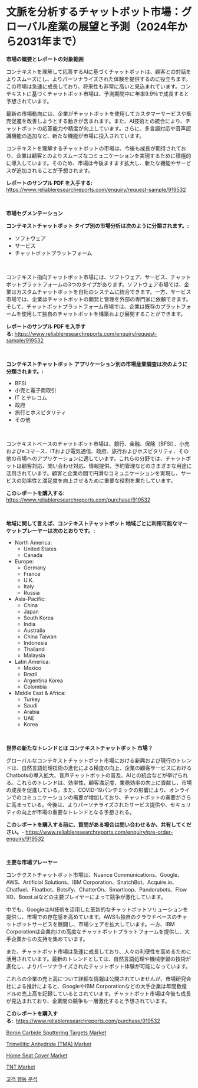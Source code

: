 <p><h1>文脈を分析するチャットボット市場：グローバル産業の展望と予測（2024年から2031年まで）</h1></p><p><strong>市場の概要とレポートの対象範囲</strong></p>
<p><p>コンテキストを理解して応答するAIに基づくチャットボットは、顧客との対話をよりスムーズにし、よりパーソナライズされた体験を提供するのに役立ちます。この市場は急速に成長しており、将来性も非常に高いと見込まれています。コンテキストに基づくチャットボット市場は、予測期間中に年率9.9％で成長すると予想されています。</p><p>最新の市場動向には、企業がチャットボットを使用してカスタマーサービスや販売促進を改善しようとする動きが含まれます。また、AI技術との統合により、チャットボットの応答能力や精度が向上しています。さらに、多言語対応や音声認識機能の追加など、新たな機能が市場に投入されています。</p><p>コンテキストを理解するチャットボットの市場は、今後も成長が期待されており、企業は顧客とのよりスムーズなコミュニケーションを実現するために積極的に導入しています。そのため、市場は今後ますます拡大し、新たな機能やサービスが追加されることが予想されます。</p></p>
<p><strong>レポートのサンプル PDF を入手する:</strong> <a href="https://www.reliableresearchreports.com/enquiry/request-sample/919532">https://www.reliableresearchreports.com/enquiry/request-sample/919532</a></p>
<p>&nbsp;</p>
<p><strong>市場セグメンテーション</strong></p>
<p><strong>コンテキストチャットボット タイプ別の市場分析は次のように分類されます。:</strong></p>
<p><ul><li>ソフトウェア</li><li>サービス</li><li>チャットボットプラットフォーム</li></ul></p>
<p>&nbsp;</p>
<p><p>コンテキスト指向チャットボット市場には、ソフトウェア、サービス、チャットボットプラットフォームの3つのタイプがあります。ソフトウェア市場では、企業はカスタムチャットボットを自社のシステムに統合できます。一方、サービス市場では、企業はチャットボットの開発と管理を外部の専門家に依頼できます。そして、チャットボットプラットフォーム市場では、企業は既存のプラットフォームを使用して独自のチャットボットを構築および展開することができます。</p></p>
<p><strong>レポートのサンプル PDF を入手する:</strong>&nbsp;<a href="https://www.reliableresearchreports.com/enquiry/request-sample/919532">https://www.reliableresearchreports.com/enquiry/request-sample/919532</a></p>
<p>&nbsp;</p>
<p><strong> コンテキストチャットボット アプリケーション別の市場産業調査は次のように分類されます。:</strong></p>
<p><ul><li>BFSI</li><li>小売と電子商取引</li><li>IT とテレコム</li><li>政府</li><li>旅行とホスピタリティ</li><li>その他</li></ul></p>
<p>&nbsp;</p>
<p><p>コンテキストベースのチャットボット市場は、銀行、金融、保険（BFSI）、小売およびeコマース、ITおよび電気通信、政府、旅行およびホスピタリティ、その他の市場へのアプリケーションに適しています。これらの分野では、チャットボットは顧客対応、問い合わせ対応、情報提供、予約管理などのさまざまな用途に活用されています。顧客と企業の間で円滑なコミュニケーションを実現し、サービスの効率性と満足度を向上させるために重要な役割を果たしています。</p></p>
<p><strong>このレポートを購入する:</strong>&nbsp; <a href="https://www.reliableresearchreports.com/purchase/919532">https://www.reliableresearchreports.com/purchase/919532</a></p>
<p>&nbsp;</p>
<p><strong>地域に関して言えば、コンテキストチャットボット 地域ごとに利用可能なマーケットプレーヤーは次のとおりです。:</strong></p>
<p><ul>
    <li>
        North America:
        <ul>
            <li>United States</li>
            <li>Canada</li>
        </ul>
    </li>
    <li>
        Europe:
        <ul>
            <li>Germany</li>
            <li>France</li>
            <li>U.K.</li>
            <li>Italy</li>
            <li>Russia</li>
        </ul>
    </li>
    <li>
        Asia-Pacific:
        <ul>
            <li>China</li>
            <li>Japan</li>
            <li>South Korea</li>
            <li>India</li>
            <li>Australia</li>
            <li>China Taiwan</li>
            <li>Indonesia</li>
            <li>Thailand</li>
            <li>Malaysia</li>
        </ul>
    </li>
    <li>
        Latin America:
        <ul>
            <li>Mexico</li>
            <li>Brazil</li>
            <li>Argentina Korea</li>
            <li>Colombia</li>
        </ul>
    </li>
    <li>
        Middle East & Africa:
        <ul>
            <li>Turkey</li>
            <li>Saudi</li>
            <li>Arabia</li>
            <li>UAE</li>
            <li>Korea</li>
        </ul>
    </li>
    </ul></p>
<p>&nbsp;</p>
<p><strong>世界の新たなトレンドとは コンテキストチャットボット 市場？</strong></p>
<p><p>グローバルなコンテキストチャットボット市場における新興および現行のトレンドは、自然言語処理技術の進化による精度の向上、企業の顧客サービスにおけるChatbotsの導入拡大、音声チャットボットの普及、AIとの統合などが挙げられる。これらのトレンドは、効率性、顧客満足度、業務効率の向上に貢献し、市場の成長を促進している。また、COVID-19パンデミックの影響により、オンラインでのコミュニケーションの需要が増加しており、チャットボットの需要がさらに高まっている。今後は、よりパーソナライズされたサービス提供や、セキュリティの向上が市場の重要なトレンドとなる予想される。</p></p>
<p><strong>このレポートを購入する前に、質問がある場合は問い合わせるか、共有してください。</strong>- <a href="https://www.reliableresearchreports.com/enquiry/pre-order-enquiry/919532">https://www.reliableresearchreports.com/enquiry/pre-order-enquiry/919532</a></p>
<p>&nbsp;</p>
<p><strong>主要な市場プレーヤー</strong></p>
<p><p>コンテクストチャットボット市場は、Nuance Communications、Google、AWS、Artificial Solutions、IBM Corporation、SnatchBot、Acquire.io、Chatfuel、Floatbot、Botsify、ChatterOn、Smartloop、Pandorabots、Flow XO、Boost.aiなどの主要プレイヤーによって競争が激化しています。</p><p>中でも、GoogleはAI技術を活用した革新的なチャットボットソリューションを提供し、市場での存在感を高めています。AWSも独自のクラウドベースのチャットボットサービスを展開し、市場シェアを拡大しています。一方、IBM Corporationは企業向けの高度なチャットボットプラットフォームを提供し、大手企業からの支持を集めています。</p><p>また、チャットボット市場は急速に成長しており、人々の利便性を高めるために活用されています。最新のトレンドとしては、自然言語処理や機械学習の技術が進化し、よりパーソナライズされたチャットボット体験が可能になっています。</p><p>これらの企業の売上高について詳細な情報は公開されていませんが、市場研究会社による推計によると、GoogleやIBM Corporationなどの大手企業は年間数億ドルの売上高を記録しているとされています。チャットボット市場は今後も成長が見込まれており、企業間の競争も一層激化すると予想されています。</p></p>
<p><strong>このレポートを購入する:</strong>&nbsp;&nbsp;<a href="https://www.reliableresearchreports.com/purchase/919532">https://www.reliableresearchreports.com/purchase/919532</a></p>
<p><p><a href="https://github.com/wwwkeltoum/Market-Research-Report-List-2/blob/main/boron-carbide-sputtering-targets-market.md">Boron Carbide Sputtering Targets Market</a></p><p><a href="https://github.com/sofayahoo2023/Market-Research-Report-List-3/blob/main/trimellitic-anhydride-tma-market.md">Trimellitic Anhydride (TMA) Market</a></p><p><a href="https://github.com/nicholepatriciadoylenwnrjr0/Market-Research-Report-List-1/blob/main/home-seat-cover-market.md">Home Seat Cover Market</a></p><p><a href="https://github.com/joannesouthgate/Market-Research-Report-List-2/blob/main/tnt-market.md">TNT Market</a></p><p><a href="https://github.com/laholand/Market-Research-Report-List-2/blob/main/5077398182941.md">고객 행동 분석</a></p></p>